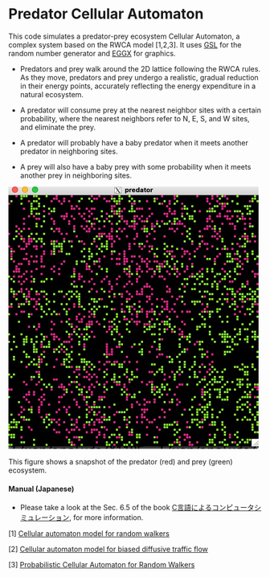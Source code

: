 # Predator Cellular Automaton

This code simulates a predator-prey ecosystem Cellular Automaton, a
complex system based on the RWCA model [1,2,3].  It uses [GSL](https://www.gnu.org/software/gsl/) for the random number generator and [EGGX](https://www.ir.isas.jaxa.jp/~cyamauch/eggx_procall/index.html) for graphics.


- Predators and prey walk around the 2D lattice following the RWCA rules.  As they move, predators and prey undergo a realistic, gradual reduction in their energy points, accurately reflecting the energy expenditure in a natural ecosystem.

- A predator will consume prey at the nearest neighbor sites with a certain probability, where the nearest neighbors refer to N, E, S, and W sites, and eliminate the prey.

- A predator will probably have a baby predator when it meets another predator in neighboring sites.

- A prey will also have a baby prey with some probability when it meets another prey in neighboring sites.



![](images/fig1.jpg)

This figure shows a snapshot of the predator (red) and prey (green) ecosystem.

#### Manual (Japanese)
- Please take a look at the Sec. 6.5 of the book [C言語によるコンピュータシミュレーション](http://web.cc.iwate-u.ac.jp/~nisidate/main.pdf), for more information.
 

[1] [Cellular automaton model for random walkers](https://journals.aps.org/prl/abstract/10.1103/PhysRevLett.77.1675)

[2] [Cellular automaton model for biased diffusive traffic flow](https://journals.jps.jp/doi/abs/10.1143/JPSJ.65.3415)

[3] [Probabilistic Cellular Automaton for Random Walkers](https://journals.jps.jp/doi/abs/10.1143/JPSJ.69.1352)

